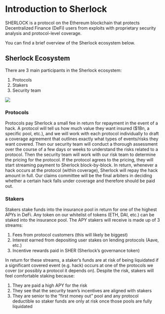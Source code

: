 # Introduction to Sherlock

SHERLOCK is a protocol on the Ethereum blockchain that protects Decentralized Finance (DeFi) users from exploits with proprietary security analysis and protocol-level coverage.

You can find a brief overview of the Sherlock ecosystem below.

## Sherlock Ecosystem

There are 3 main participants in the Sherlock ecosystem:
1. Protocols
2. Stakers
3. Security team

![](https://imgur.com/g42VSva)

### Protocols
Protocols pay Sherlock a small fee in return for repayment in the event of a hack. A protocol will tell us how much value they want insured ($1Bn, a specific pool, etc.), and we will work with each protocol individually to draft a coverage agreement that outlines exactly what types of events/risks they want covered. Then our security team will conduct a thorough assessment over the course of a few days or weeks to understand the risks related to a protocol. Then the security team will work with our risk team to determine the pricing for the protocol. If the protocol agrees to the pricing, they will start streaming payment to Sherlock block-by-block. In return, whenever a hack occurs at the protocol (within coverage), Sherlock will repay the hack amount in full. Our claims committee will be the final arbiters in deciding whether a certain hack falls under coverage and therefore should be paid out.

### Stakers
Stakers stake funds into the insurance pool in return for one of the highest APYs in DeFi. Any token on our whitelist of tokens (ETH, DAI, etc.) can be staked into the insurance pool. The APY stakers will receive is made up of 3 streams:
1. Fees from protocol customers (this will likely be biggest)
2. Interest earned from depositing user stakes on lending protocols (Aave, etc.)
3. Incentive rewards paid in SHER (Sherlock’s governance token)

In return for these streams, a staker’s funds are at risk of being liquidated if a significant covered event (e.g. hack) occurs at one of the protocols we cover (or possibly a protocol it depends on). Despite the risk, stakers will feel comfortable staking because:
1. They are paid a high APY for the risk
2. They see that the security team’s incentives are aligned with stakers
3. They are senior to the “first money out” pool and any protocol deductible so staker funds are only at risk once those pools are fully liquidated

